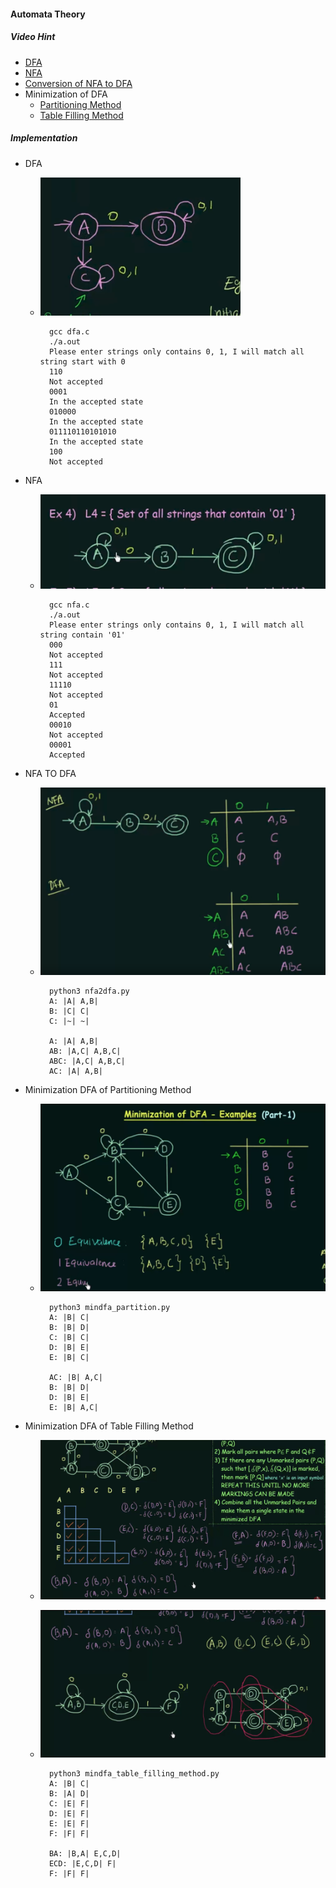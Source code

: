 #### Automata Theory

##### Video Hint
* [DFA](https://www.youtube.com/watch?v=40i4PKpM0cI&list=PLBlnK6fEyqRgp46KUv4ZY69yXmpwKOIev&index=4)
* [NFA](https://www.youtube.com/watch?v=egXhe55dAIk&list=PLBlnK6fEyqRgp46KUv4ZY69yXmpwKOIev&index=11)
* [Conversion of NFA to DFA](https://www.youtube.com/watch?v=--CSVsFIDng&index=15&list=PLBlnK6fEyqRgp46KUv4ZY69yXmpwKOIev)
* Minimization of DFA
    * [Partitioning Method](https://www.youtube.com/watch?v=hOzc4BUIXRk&list=PLBlnK6fEyqRgp46KUv4ZY69yXmpwKOIev&index=20)
    * [Table Filling Method](https://www.youtube.com/watch?v=UiXkJUTkp44&index=25&list=PLBlnK6fEyqRgp46KUv4ZY69yXmpwKOIev)


##### Implementation
* DFA
	* ![DFA graph](https://github.com/zpoint/Algorithms/blob/master/AutomataTheory/screenshots/dfa.png)


            gcc dfa.c
            ./a.out
            Please enter strings only contains 0, 1, I will match all string start with 0
            110
            Not accepted
            0001
            In the accepted state
            010000
            In the accepted state
            011110110101010
            In the accepted state
            100
            Not accepted

* NFA
	* ![NFA graph](https://github.com/zpoint/Algorithms/blob/master/AutomataTheory/screenshots/nfa.png)


			gcc nfa.c
            ./a.out
            Please enter strings only contains 0, 1, I will match all string contain '01'
            000
            Not accepted
            111
            Not accepted
            11110
            Not accepted
            01
            Accepted
            00010
            Not accepted
            00001
            Accepted

* NFA TO DFA
	* ![NFA graph](https://github.com/zpoint/Algorithms/blob/master/AutomataTheory/screenshots/nfa2dfa.png)


			python3 nfa2dfa.py
            A: |A| A,B| 
            B: |C| C| 
            C: |~| ~| 

            A: |A| A,B| 
            AB: |A,C| A,B,C| 
            ABC: |A,C| A,B,C| 
            AC: |A| A,B| 

* Minimization DFA of Partitioning Method

	* ![DFA graph Partitioning Method](https://github.com/zpoint/Algorithms/blob/master/AutomataTheory/screenshots/min_dfa.png)


            python3 mindfa_partition.py 
            A: |B| C| 
            B: |B| D| 
            C: |B| C| 
            D: |B| E| 
            E: |B| C| 

            AC: |B| A,C| 
            B: |B| D| 
            D: |B| E| 
            E: |B| A,C| 


* Minimization DFA of Table Filling Method

	* ![DFA graph Table Filling Method 1](https://github.com/zpoint/Algorithms/blob/master/AutomataTheory/screenshots/nfa2dfa_tfm_1.jpg)
	* ![DFA graph Table Filling Method 2](https://github.com/zpoint/Algorithms/blob/master/AutomataTheory/screenshots/nfa2dfa_tfm_2.jpg)

            python3 mindfa_table_filling_method.py
            A: |B| C| 
            B: |A| D| 
            C: |E| F| 
            D: |E| F| 
            E: |E| F| 
            F: |F| F| 

            BA: |B,A| E,C,D| 
            ECD: |E,C,D| F| 
            F: |F| F| 


